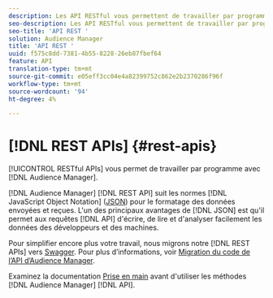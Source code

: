 ```yaml
---
description: Les API RESTful vous permettent de travailler par programmation avec l'Audience Manager.
seo-description: Les API RESTful vous permettent de travailler par programmation avec l'Audience Manager.
seo-title: 'API REST '
solution: Audience Manager
title: 'API REST '
uuid: f575c8dd-7381-4b55-8228-26eb87fbef64
feature: API
translation-type: tm+mt
source-git-commit: e05eff3cc04e4a82399752c862e2b2370286f96f
workflow-type: tm+mt
source-wordcount: '94'
ht-degree: 4%

---
```



# [!DNL REST APIs] {#rest-apis}

[!UICONTROL RESTful APIs] vous permet de travailler par programme avec  [!DNL Audience Manager].

[!DNL Audience Manager] [!DNL REST API] suit les normes [!DNL JavaScript Object Notation] ([JSON](https://www.json.org/)) pour le formatage des données envoyées et reçues. L&#39;un des principaux avantages de [!DNL JSON] est qu&#39;il permet aux requêtes [!DNL API] d&#39;écrire, de lire et d&#39;analyser facilement les données des développeurs et des machines.

Pour simplifier encore plus votre travail, nous migrons notre [!DNL REST APIs] vers [Swagger](https://swagger.io/solutions/api-documentation/). Pour plus d’informations, voir [Migration du code de l’API d’Audience Manager](/help/using/api/api-swagger-migration.md).

Examinez la documentation [Prise en main](../../api/rest-api-main/aam-api-getting-started.md#getting-started-with-rest-apis) avant d&#39;utiliser les méthodes [!DNL Audience Manager] [!DNL API].
